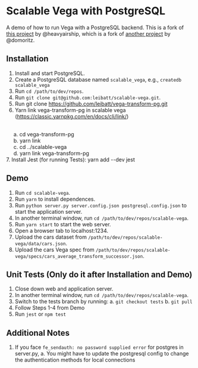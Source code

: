 # Scalable Vega with PostgreSQL

A demo of how to run Vega with a PostgreSQL backend. This is a fork of [this project](https://github.com/heavyairship/scalable-vega) by @heavyairship, which is a fork of [another project](https://github.com/vega/scalable-vega) by @domoritz.

## Installation
1. Install and start PostgreSQL.
2. Create a PostgreSQL database named `scalable_vega`, e.g., `createdb scalable_vega`
3. Run `cd /path/to/dev/repos`.
4. Run `git clone git@github.com:leibatt/scalable-vega.git`.
5. Run git clone https://github.com/leibatt/vega-transform-pg.git
6. Yarn link vega-transform-pg in scalable vega (https://classic.yarnpkg.com/en/docs/cli/link/)
<br>
&nbsp;&nbsp;&nbsp;&nbsp; a. cd vega-transform-pg <br>
&nbsp;&nbsp;&nbsp;&nbsp; b. yarn link <br>
&nbsp;&nbsp;&nbsp;&nbsp; c. cd ../scalable-vega <br>
&nbsp;&nbsp;&nbsp;&nbsp; d. yarn link vega-transform-pg <br> 
7. Install Jest (for running Tests): yarn add --dev jest

## Demo
1. Run `cd scalable-vega`.
2. Run `yarn` to install dependences.
3. Run `python server.py server.config.json postgresql.config.json` to start the application server.
4. In another terminal window, run `cd /path/to/dev/repos/scalable-vega`.
5. Run `yarn start` to start the web server.
6. Open a browser tab to localhost:1234.
7. Upload the cars dataset from `/path/to/dev/repos/scalable-vega/data/cars.json`.
8. Upload the cars Vega spec from `/path/to/dev/repos/scalable-vega/specs/cars_average_transform_successor.json`.

## Unit Tests (Only do it after Installation and Demo)
1. Close down web and application server. 
2. In another terminal window, run `cd /path/to/dev/repos/scalable-vega`. 
3. Switch to the tests branch by running: 
   a. `git checkout tests`
   b. `git pull`
4. Follow Steps 1-4 from Demo
5. Run `jest` or `npm test`

## Additional Notes
1. If you face `fe_sendauth: no password supplied error` for postgres in server.py, 
   a. You might have to update the postgresql config to change the authentication methods for local connections
